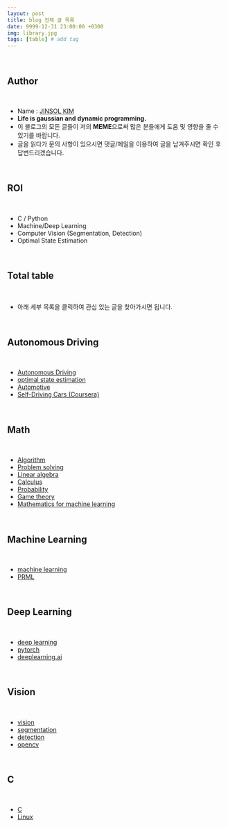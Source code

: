 ```yaml
---
layout: post
title: blog 전체 글 목록
date: 9999-12-31 23:00:00 +0300
img: library.jpg
tags: [table] # add tag
---
```


<br>

## **Author**

<br>

- Name : [JINSOL KIM](https://www.linkedin.com/in/jinsolkima)
- **Life is gaussian and dynamic programming.**
- 이 블로그의 모든 글들이 저의 **MEME**으로써 많은 분들에게 도움 및 영향을 줄 수 있기를 바랍니다.
- 글을 읽다가 문의 사항이 있으시면 댓글/메일을 이용하여 글을 남겨주시면 확인 후 답변드리겠습니다.

<br>

## **ROI**

<br>

- C / Python
- Machine/Deep Learning
- Computer Vision (Segmentation, Detection)
- Optimal State Estimation

<br>

## **Total table**

<br>

- 아래 세부 목록을 클릭하여 관심 있는 글을 찾아가시면 됩니다.

<br>

## **Autonomous Driving**

<br>

- [Autonomous Driving](https://gaussian37.github.io/autodrive-concept-table/)
- [optimal state estimation](https://gaussian37.github.io/autodrive-ose-table/)
- [Automotive](https://gaussian37.github.io/autodrive-automotive-table/)
- [Self-Driving Cars (Coursera)](https://gaussian37.github.io/autodrive-sdcc-table/)

<br>

## **Math**

<br>

- [Algorithm](https://gaussian37.github.io/math-algorithm-table/)
- [Problem solving](https://gaussian37.github.io/math-ps-table/)
- [Linear algebra](https://gaussian37.github.io/math-la-table/)
- [Calculus](https://gaussian37.github.io/math-calculus-Table/)
- [Probability](https://gaussian37.github.io/math-pb-table/)
- [Game theory](https://gaussian37.github.io/math-game-table/)
- [Mathematics for machine learning](https://gaussian37.github.io/math-mfml-table/)

<br>

## **Machine Learning**

<br>

- [machine learning](https://gaussian37.github.io/ml-concept-table/)
- [PRML](https://gaussian37.github.io/ml-prml-table/)

<br>

## **Deep Learning**

<br>

- [deep learning](https://gaussian37.github.io/dl-concept-table/)
- [pytorch](https://gaussian37.github.io/dl-pytorch-table/)
- [deeplearning.ai](https://gaussian37.github.io/dl-dlai-table/)

<br>

## **Vision**

<br>

- [vision](https://gaussian37.github.io/vision-concept-table/)
- [segmentation](https://gaussian37.github.io/vision-segmentation-table/)
- [detection](https://gaussian37.github.io/vision-detection-table/)
- [opencv](https://gaussian37.github.io/vision-opencv-table/)

<br>

## **C**

<br>

- [C](https://gaussian37.github.io/c-concept-table/)
- [Linux](https://gaussian37.github.io/c-linux-table/)
